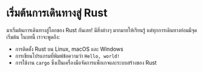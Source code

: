 # เริ่มต้นการเดินทางสู่ Rust

มาเริ่มต้นการเดินทางสู่โลกของ Rust กันเลย! มีสิ่งต่างๆ มากมายให้เรียนรู้ แต่ทุกการเดินทางย่อมมีจุดเริ่มต้น ในบทนี้ เราจะพูดถึง:

- การติดตั้ง Rust บน Linux, macOS และ Windows
- การเขียนโปรแกรมที่พิมพ์ข้อความว่า `Hello, world!`
- การใช้งาน `cargo` ซึ่งเป็นเครื่องมือจัดการแพ็กเกจและระบบสร้างของ Rust
